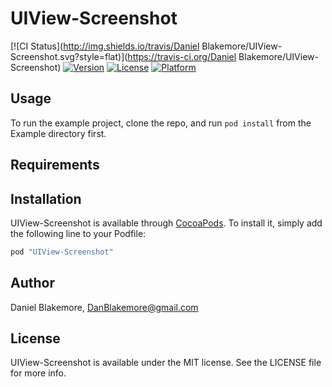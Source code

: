 # UIView-Screenshot

[![CI Status](http://img.shields.io/travis/Daniel Blakemore/UIView-Screenshot.svg?style=flat)](https://travis-ci.org/Daniel Blakemore/UIView-Screenshot)
[![Version](https://img.shields.io/cocoapods/v/UIView-Screenshot.svg?style=flat)](http://cocoapods.org/pods/UIView-Screenshot)
[![License](https://img.shields.io/cocoapods/l/UIView-Screenshot.svg?style=flat)](http://cocoapods.org/pods/UIView-Screenshot)
[![Platform](https://img.shields.io/cocoapods/p/UIView-Screenshot.svg?style=flat)](http://cocoapods.org/pods/UIView-Screenshot)

## Usage

To run the example project, clone the repo, and run `pod install` from the Example directory first.

## Requirements

## Installation

UIView-Screenshot is available through [CocoaPods](http://cocoapods.org). To install
it, simply add the following line to your Podfile:

```ruby
pod "UIView-Screenshot"
```

## Author

Daniel Blakemore, DanBlakemore@gmail.com

## License

UIView-Screenshot is available under the MIT license. See the LICENSE file for more info.
